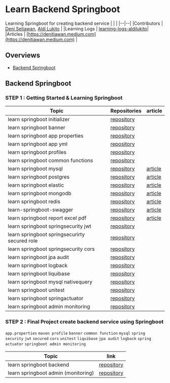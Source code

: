# Learn Backend Springboot
Learning Springboot for creating backend service
|  |  |
|--|--|
|Contributors | [Deni Setiawan](https://github.com/denitiawan), [Aldi Lukito](https://github.com/aldiCovo) |
|Learning Logs | [learning-logs-aldilukito](https://github.com/learn-backend-springboot/.github/tree/main/member/aldi)|
|Articles | [https://denitiawan.medium.com](https://denitiawan.medium.com) |

## Overviews
- [Backend Springboot](#backend-springboot)

## Backend Springboot
### STEP 1 : Getting Started & Learning Springboot
|Topic|Repositories|article|
|--|--|--|
|learn springboot initializer|[repository](https://github.com/software-engineer-upgrade/learning-springboot/tree/main/step-1/learn-springboot-initializer/)|
|learn springboot banner|[repository](https://github.com/software-engineer-upgrade/learning-springboot/tree/main/step-1/learn-springboot-banner/)|
|learn springboot app properties|[repository](https://github.com/software-engineer-upgrade/learning-springboot/tree/main/step-1/learn-springboot-app-properties/)|
|learn springboot app yml|[repository](https://github.com/software-engineer-upgrade/learning-springboot/tree/main/step-1/learn-springboot-app-yml/)|
|learn springboot profiles|[repository](https://github.com/software-engineer-upgrade/learning-springboot/tree/main/step-1/learn-springboot-profiles/)|
|learn springboot common functions|[repository](https://github.com/software-engineer-upgrade/learning-springboot/tree/main/step-1/learn-springboot-common-functions/)|
|learn springboot mysql|[repository](https://github.com/software-engineer-upgrade/learning-springboot/tree/main/step-1/learn-springboot-mysql/)|[article](https://denitiawan.medium.com/create-rest-api-using-springboot-and-mysql-808cdf9e3bdd)|
|learn springboot postgres|[repository](https://github.com/software-engineer-upgrade/learning-springboot/tree/main/step-1/learn-springboot-postgres/)|[article](https://denitiawan.medium.com/create-rest-api-using-springboot-and-postgres-74200db11ae6)|
|learn springboot elastic|[repository](https://github.com/software-engineer-upgrade/learning-springboot/tree/main/step-1/learn-springboot-elastic/)|[article](https://denitiawan.medium.com/create-rest-api-using-springboot-for-searching-data-to-elastic-search-8ee3c0fa2ec9)|
|learn springboot mongodb|[repository](https://github.com/software-engineer-upgrade/learning-springboot/tree/main/step-1/learn-springboot-mongodb/)|[article](https://towardsdev.com/create-rest-api-using-springboot-and-mongodb-385f981aa3af)|
|learn springboot redis|[repository](https://github.com/software-engineer-upgrade/learning-springboot/tree/main/step-1/learn-springboot-redis/)|[article](https://denitiawan.medium.com/create-rest-api-using-springboot-and-redis-3e52e2fa7e16)|
|learn-springboot-swagger|[repository](https://github.com/software-engineer-upgrade/learning-springboot/tree/main/step-1/learn-springboot-swaggerapi/)|[article](https://denitiawan.medium.com/create-api-documentation-using-swagger-on-springboot-27509cc0b1a9)|
|learn springboot report excel pdf|[repository](https://github.com/software-engineer-upgrade/learning-springboot/tree/main/step-1/learn-springboot-report-excel-pdf/)|[article](https://denitiawan.medium.com/create-rest-api-for-export-data-to-excel-and-pdf-using-springboot-38a2ee6c73a0)|
|learn springboot springsecurity jwt|[repository](https://github.com/software-engineer-upgrade/learning-springboot/tree/main/step-1/learn-springboot-springsecurity-jwt/)|
|learn springboot springsecurirty secured role|[repository](https://github.com/software-engineer-upgrade/learning-springboot/tree/main/step-1/learn-springboot-springsecurirty-secured-role/)|
|learn springboot springsecurity cors|[repository](https://github.com/software-engineer-upgrade/learning-springboot/tree/main/step-1/learn-springboot-springsecurity-cors/)|
|learn springboot jpa audit|[repository](https://github.com/software-engineer-upgrade/learning-springboot/tree/main/step-1/learn-springboot-jpa-audit/)|
|learn springboot logback|[repository](https://github.com/software-engineer-upgrade/learning-springboot/tree/main/step-1/learn-springboot-logback/)|
|learn springboot liquibase|[repository](https://github.com/software-engineer-upgrade/learning-springboot/tree/main/step-1/learn-springboot-liquibase/)|
|learn springboot mysql nativequery|[repository](https://github.com/software-engineer-upgrade/learning-springboot/tree/main/step-1/learn-springboot-mysql-nativequery/)|
|learn springboot unitest|[repository](https://github.com/software-engineer-upgrade/learning-springboot/tree/main/step-1/learn-springboot-unitest/)|
|learn springboot springactuator|[repository](https://github.com/software-engineer-upgrade/learning-springboot/tree/main/step-1/learn-springboot-springactuator/)|
|learn springboot admin monitoring|[repository](https://github.com/software-engineer-upgrade/learning-springboot/tree/main/step-1/learn-springboot-admin-monitoring/)|

### STEP 2 : Final Project create backend service using Springboot 
`app.properties` `maven profile` `banner` `common function` `mysql` `spring security` `jwt` `secured` `cors` `unitest` `liquibase` `jpa audit` `logback` `spring actuator` `springboot admin monitoring`    

|Topic|link|
|--|--|
|learn springboot backend|[repository](https://github.com/software-engineer-upgrade/learning-springboot/tree/main/step-2/learn-springboot-backend)| 
|learn springboot admin (monitoring)|[repository](https://github.com/learn-backend-springboot/learning-springboot/tree/main/step-2/learn-springboot-admin)| 



